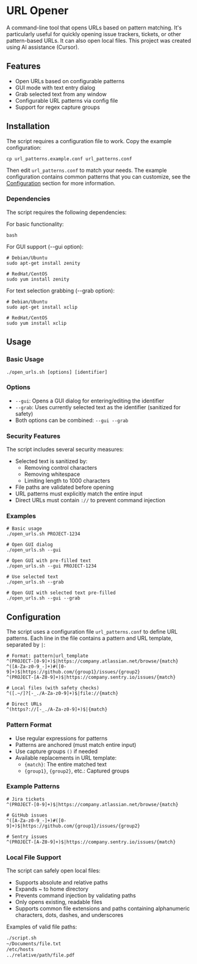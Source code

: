 # URL Opener

A command-line tool that opens URLs based on pattern matching. It's particularly useful for quickly opening issue trackers, tickets, or other pattern-based URLs. It can also open local files. This project was created using AI assistance (Cursor).

## Features

- Open URLs based on configurable patterns
- GUI mode with text entry dialog
- Grab selected text from any window
- Configurable URL patterns via config file
- Support for regex capture groups

## Installation

The script requires a configuration file to work. Copy the example configuration:

    cp url_patterns.example.conf url_patterns.conf

Then edit `url_patterns.conf` to match your needs. The example configuration contains common patterns that you can customize, see the [Configuration](#configuration) section for more information.

### Dependencies

The script requires the following dependencies:

For basic functionality:

    bash

For GUI support (--gui option):

    # Debian/Ubuntu
    sudo apt-get install zenity

    # RedHat/CentOS
    sudo yum install zenity

For text selection grabbing (--grab option):

    # Debian/Ubuntu
    sudo apt-get install xclip

    # RedHat/CentOS
    sudo yum install xclip

## Usage

### Basic Usage

    ./open_urls.sh [options] [identifier]

### Options

- `--gui`: Opens a GUI dialog for entering/editing the identifier
- `--grab`: Uses currently selected text as the identifier (sanitized for safety)
- Both options can be combined: `--gui --grab`

### Security Features

The script includes several security measures:

- Selected text is sanitized by:
  - Removing control characters
  - Removing whitespace
  - Limiting length to 1000 characters
- File paths are validated before opening
- URL patterns must explicitly match the entire input
- Direct URLs must contain `://` to prevent command injection

### Examples

    # Basic usage
    ./open_urls.sh PROJECT-1234

    # Open GUI dialog
    ./open_urls.sh --gui

    # Open GUI with pre-filled text
    ./open_urls.sh --gui PROJECT-1234

    # Use selected text
    ./open_urls.sh --grab

    # Open GUI with selected text pre-filled
    ./open_urls.sh --gui --grab

## Configuration

The script uses a configuration file `url_patterns.conf` to define URL patterns. Each line in the file contains a pattern and URL template, separated by `|`:

    # Format: pattern|url_template
    ^(PROJECT-[0-9]+)$|https://company.atlassian.net/browse/{match}
    ^([A-Za-z0-9_-]+)#([0-9]+)$|https://github.com/{group1}/issues/{group2}
    ^(PROJECT-[A-Z0-9]+)$|https://company.sentry.io/issues/{match}

    # Local files (with safety checks)
    ^([.~/]?[-_./A-Za-z0-9]+)$|file://{match}

    # Direct URLs
    ^(https?://[-_./A-Za-z0-9]+)$|{match}

### Pattern Format

- Use regular expressions for patterns
- Patterns are anchored (must match entire input)
- Use capture groups `()` if needed
- Available replacements in URL template:
  - `{match}`: The entire matched text
  - `{group1}`, `{group2}`, etc.: Captured groups

### Example Patterns

    # Jira tickets
    ^(PROJECT-[0-9]+)$|https://company.atlassian.net/browse/{match}

    # GitHub issues
    ^([A-Za-z0-9_-]+)#([0-9]+)$|https://github.com/{group1}/issues/{group2}

    # Sentry issues
    ^(PROJECT-[A-Z0-9]+)$|https://company.sentry.io/issues/{match}

### Local File Support

The script can safely open local files:
- Supports absolute and relative paths
- Expands ~ to home directory
- Prevents command injection by validating paths
- Only opens existing, readable files
- Supports common file extensions and paths containing alphanumeric characters, dots, dashes, and underscores

Examples of valid file paths:
```bash
./script.sh
~/Documents/file.txt
/etc/hosts
../relative/path/file.pdf
```


